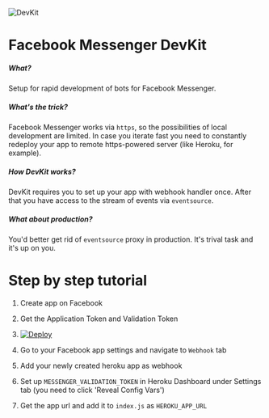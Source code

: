 ![DevKit](https://octodex.github.com/images/yaktocat.png)

# Facebook Messenger DevKit

##### What?

Setup for rapid development of bots for Facebook Messenger.

##### What's the trick?

Facebook Messenger works via `https`, so the possibilities of local development are limited. In case you iterate fast you need to constantly redeploy your app to remote https-powered server (like Heroku, for example).

##### How DevKit works?

DevKit requires you to set up your app with webhook handler once. After that you have access to the stream of events via `eventsource`.

##### What about production?

You'd better get rid of `eventsource` proxy in production. It's trival task and it's up on you.

# Step by step tutorial

1. Create app on Facebook

2. Get the Application Token and Validation Token

3. [![Deploy](https://www.herokucdn.com/deploy/button.svg)](https://heroku.com/deploy)

4. Go to your Facebook app settings and navigate to `Webhook` tab

5. Add your newly created heroku app as webhook

4. Set up `MESSENGER_VALIDATION_TOKEN` in Heroku Dashboard under Settings tab (you need to click 'Reveal Config Vars')

5. Get the app url and add it to `index.js` as `HEROKU_APP_URL`
